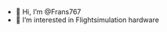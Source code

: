 - 👋 Hi, I’m @Frans767
- 👀 I’m interested in Flightsimulation hardware 

<!---
Frans767/Frans767 is a ✨ special ✨ repository because its `README.md` (this file) appears on your GitHub profile.
You can click the Preview link to take a look at your changes.
--->

